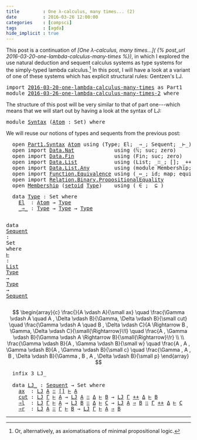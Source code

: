 ```yaml
---
title         : One λ-calculus, many times... (2)
date          : 2016-03-26 12:00:00
categories    : [compsci]
tags          : [agda]
hide_implicit : true
---
```


This post is a continuation of *[One λ-calculus, many times...](
{% post_url 2016-03-20-one-lambda-calculus-many-times %})*, in which I
explored the use natural deduction and sequent calculus systems as
type systems for the simply-typed lambda calculus.[^minproplog] In
this post, I will have a look at a variant of one of these systems
which has explicit structural rules: Gentzen's LJ.

<div class="hidden">
<pre class="Agda"><a name="589" class="Keyword">import</a><a name="595"> </a><a name="596" href="/2016/one-lambda-calculus-many-times/#1" class="Module">2016-03-20-one-lambda-calculus-many-times</a><a name="637"> </a><a name="638" class="Symbol">as</a><a name="640"> </a><a name="641" class="Module">Part1</a><a name="646">
</a><a name="647" class="Keyword">module</a><a name="653"> </a><a name="654" href="/2016/one-lambda-calculus-many-times-2/#1" class="Module">2016-03-26-one-lambda-calculus-many-times-2</a><a name="697"> </a><a name="698" class="Keyword">where</a></pre>
</div>

The structure of this post will be very similar to that of part
one---which means that we will start out by having a look at the
syntax of LJ:

<pre class="Agda"><a name="880" class="Keyword">module</a><a name="886"> </a><a name="887" href="/2016/one-lambda-calculus-many-times-2/#887" class="Module">Syntax</a><a name="893"> </a><a name="894" class="Symbol">(</a><a name="895" href="/2016/one-lambda-calculus-many-times-2/#895" class="Bound">Atom</a><a name="899"> </a><a name="900" class="Symbol">:</a><a name="901"> </a><a name="902" class="PrimitiveType">Set</a><a name="905" class="Symbol">)</a><a name="906"> </a><a name="907" class="Keyword">where</a></pre>

We will reuse our notions of types and sequents from the previous post:

<div class="hidden">
<pre class="Agda">  <a name="1034" class="Keyword">open</a><a name="1038"> </a><a name="1039" href="/2016/one-lambda-calculus-many-times/#1142" class="Module">Part1.</a><a name="1045" href="/2016/one-lambda-calculus-many-times/#1489" class="Module">Syntax</a><a name="1051"> </a><a name="1052" href="/2016/one-lambda-calculus-many-times-2/#895" class="Bound">Atom</a><a name="1056"> </a><a name="1057" class="Keyword">using</a><a name="1062"> </a><a name="1063" class="Symbol">(</a><a name="1064">Type</a><a name="1068" class="Symbol">;</a><a name="1069"> El</a><a name="1072" class="Symbol">;</a><a name="1073"> _⇒_</a><a name="1077" class="Symbol">;</a><a name="1078"> Sequent</a><a name="1086" class="Symbol">;</a><a name="1087"> _⊢_</a><a name="1091" class="Symbol">)</a><a name="1092">
  </a><a name="1095" class="Keyword">open</a><a name="1099"> </a><a name="1100" class="Keyword">import</a><a name="1106"> </a><a name="1107" href="https://agda.github.io/agda-stdlib/Data.Nat.html#1" class="Module" target="_blank">Data.Nat</a><a name="1115">             </a><a name="1128" class="Keyword">using</a><a name="1133"> </a><a name="1134" class="Symbol">(</a><a name="1135">ℕ</a><a name="1136" class="Symbol">;</a><a name="1137"> suc</a><a name="1141" class="Symbol">;</a><a name="1142"> zero</a><a name="1147" class="Symbol">)</a><a name="1148">
  </a><a name="1151" class="Keyword">open</a><a name="1155"> </a><a name="1156" class="Keyword">import</a><a name="1162"> </a><a name="1163" href="https://agda.github.io/agda-stdlib/Data.Fin.html#1" class="Module" target="_blank">Data.Fin</a><a name="1171">             </a><a name="1184" class="Keyword">using</a><a name="1189"> </a><a name="1190" class="Symbol">(</a><a name="1191">Fin</a><a name="1194" class="Symbol">;</a><a name="1195"> suc</a><a name="1199" class="Symbol">;</a><a name="1200"> zero</a><a name="1205" class="Symbol">)</a><a name="1206">
  </a><a name="1209" class="Keyword">open</a><a name="1213"> </a><a name="1214" class="Keyword">import</a><a name="1220"> </a><a name="1221" href="https://agda.github.io/agda-stdlib/Data.List.html#1" class="Module" target="_blank">Data.List</a><a name="1230">            </a><a name="1242" class="Keyword">using</a><a name="1247"> </a><a name="1248" class="Symbol">(</a><a name="1249">List</a><a name="1253" class="Symbol">;</a><a name="1254"> _∷_</a><a name="1258" class="Symbol">;</a><a name="1259"> []</a><a name="1262" class="Symbol">;</a><a name="1263"> _++_</a><a name="1268" class="Symbol">)</a><a name="1269">
  </a><a name="1272" class="Keyword">open</a><a name="1276"> </a><a name="1277" class="Keyword">import</a><a name="1283"> </a><a name="1284" href="https://agda.github.io/agda-stdlib/Data.List.Any.html#1" class="Module" target="_blank">Data.List.Any</a><a name="1297">        </a><a name="1305" class="Keyword">using</a><a name="1310"> </a><a name="1311" class="Symbol">(</a><a name="1312" class="Keyword">module</a><a name="1318"> Membership</a><a name="1329" class="Symbol">;</a><a name="1330"> here</a><a name="1335" class="Symbol">;</a><a name="1336"> there</a><a name="1342" class="Symbol">)</a><a name="1343">
  </a><a name="1346" class="Keyword">open</a><a name="1350"> </a><a name="1351" class="Keyword">import</a><a name="1357"> </a><a name="1358" href="https://agda.github.io/agda-stdlib/Function.Equivalence.html#1" class="Module" target="_blank">Function.Equivalence</a><a name="1378"> </a><a name="1379" class="Keyword">using</a><a name="1384"> </a><a name="1385" class="Symbol">(</a><a name="1386">_⇔_</a><a name="1389" class="Symbol">;</a><a name="1390"> id</a><a name="1393" class="Symbol">;</a><a name="1394"> map</a><a name="1398" class="Symbol">;</a><a name="1399"> equivalence</a><a name="1411" class="Symbol">)</a><a name="1412">
  </a><a name="1415" class="Keyword">open</a><a name="1419"> </a><a name="1420" class="Keyword">import</a><a name="1426"> </a><a name="1427" href="https://agda.github.io/agda-stdlib/Relation.Binary.PropositionalEquality.html#1" class="Module" target="_blank">Relation.Binary.PropositionalEquality</a><a name="1464">
  </a><a name="1467" class="Keyword">open</a><a name="1471"> </a><a name="1472" href="https://agda.github.io/agda-stdlib/Data.List.Any.html#2298" class="Module" target="_blank">Membership</a><a name="1482"> </a><a name="1483" class="Symbol">(</a><a name="1484" href="https://agda.github.io/agda-stdlib/Relation.Binary.PropositionalEquality.html#1526" class="Function" target="_blank">setoid</a><a name="1490"> </a><a name="1491" href="/2016/one-lambda-calculus-many-times/#2572" class="Datatype">Type</a><a name="1495" class="Symbol">)</a><a name="1496">    </a><a name="1500" class="Keyword">using</a><a name="1505"> </a><a name="1506" class="Symbol">(</a><a name="1507">_∈_</a><a name="1510" class="Symbol">;</a><a name="1511"> _⊆_</a><a name="1515" class="Symbol">)</a></pre>
</div>
<pre class="Agda Spec">  </a><a name="2567" class="Keyword">data</a><a name="2571"> </a><a name="2572" href="/2016/one-lambda-calculus-many-times/#1142" class="Module">Type</a><a name="2576"> </a><a name="2577" class="Symbol">:</a><a name="2578"> </a><a name="2579" class="PrimitiveType">Set</a><a name="2582"> </a><a name="2583" class="Keyword">where</a><a name="2588">
    </a><a name="2593" href="/2016/one-lambda-calculus-many-times/#2593" class="InductiveConstructor">El</a><a name="2595">  </a><a name="2597" class="Symbol">:</a><a name="2598"> </a><a name="2599" href="/2016/one-lambda-calculus-many-times/#1497" class="Bound">Atom</a><a name="2603"> </a><a name="2604" class="Symbol">→</a><a name="2605"> </a><a name="2606" href="/2016/one-lambda-calculus-many-times/#2572" class="Datatype">Type</a><a name="2610">
    </a><a name="2615" href="/2016/one-lambda-calculus-many-times/#2615" class="InductiveConstructor Operator">_⇒_</a><a name="2618"> </a><a name="2619" class="Symbol">:</a><a name="2620"> </a><a name="2621" href="/2016/one-lambda-calculus-many-times/#2572" class="Datatype">Type</a><a name="2625"> </a><a name="2626" class="Symbol">→</a><a name="2627"> </a><a name="2628" href="/2016/one-lambda-calculus-many-times/#2572" class="Datatype">Type</a><a name="2632"> </a><a name="2633" class="Symbol">→</a><a name="2634"> </a><a name="2635" href="/2016/one-lambda-calculus-many-times/#2572" class="Datatype">Type</a>

  </a><a name="3873" class="Keyword">data</a><a name="3877"> </a><a name="3878" href="/2016/one-lambda-calculus-many-times/#1142" class="Module">Sequent</a><a name="3885"> </a><a name="3886" class="Symbol">:</a><a name="3887"> </a><a name="3888" class="PrimitiveType">Set</a><a name="3891"> </a><a name="3892" class="Keyword">where</a><a name="3897">
    </a><a name="3902" href="/2016/one-lambda-calculus-many-times/#3902" class="InductiveConstructor Operator">_⊢_</a><a name="3905"> </a><a name="3906" class="Symbol">:</a><a name="3907"> </a><a name="3908" href="https://agda.github.io/agda-stdlib/Data.List.Base.html#669" class="Datatype" target="_blank">List</a><a name="3912"> </a><a name="3913" href="/2016/one-lambda-calculus-many-times/#2572" class="Datatype">Type</a><a name="3917"> </a><a name="3918" class="Symbol">→</a><a name="3919"> </a><a name="3920" href="/2016/one-lambda-calculus-many-times/#2572" class="Datatype">Type</a><a name="3924"> </a><a name="3925" class="Symbol">→</a><a name="3926"> </a><a name="3927" href="/2016/one-lambda-calculus-many-times/#3878" class="Datatype">Sequent</a></pre>



$$
    \begin{array}{c}
    \frac{}{A \vdash A}{\small ax}
    \quad
    \frac{\Gamma \vdash A \quad A , \Delta \vdash B}{\Gamma, \Delta \vdash B}{\small cut}
    \quad
    \frac{\Gamma \vdash A \quad B , \Delta \vdash C}{A \Rightarrow  B , \Gamma, \Delta \vdash C}{\small{\Rightarrow}\!l}
    \quad
    \frac{A , \Gamma \vdash B}{\Gamma \vdash A \Rightarrow B}{\small{\Rightarrow}\!r}
    \\
    \\
    \frac{\Gamma \vdash B}{A , \Gamma \vdash B}{\small w}
    \quad
    \frac{A , A , \Gamma \vdash B}{A , \Gamma \vdash B}{\small c}
    \quad
    \frac{\Gamma , A , B , \Delta \vdash B}{\Gamma , B , A , \Delta \vdash B}{\small p}
    \end{array}
$$


<pre class="Agda">  <a name="4760" class="Keyword">infix</a><a name="4765"> </a><a name="4766" class="Number">3</a><a name="4767"> LJ_

  </a><a name="4775" class="Keyword">data</a><a name="4779"> </a><a name="4780" href="/2016/one-lambda-calculus-many-times-2/#4780" class="Datatype Operator">LJ_</a><a name="4783"> </a><a name="4784" class="Symbol">:</a><a name="4785"> </a><a name="4786" href="/2016/one-lambda-calculus-many-times/#3878" class="Datatype">Sequent</a><a name="4793"> </a><a name="4794" class="Symbol">→</a><a name="4795"> </a><a name="4796" class="PrimitiveType">Set</a><a name="4799"> </a><a name="4800" class="Keyword">where</a><a name="4805">
    </a><a name="4810" href="/2016/one-lambda-calculus-many-times-2/#4810" class="InductiveConstructor">ax</a><a name="4812">  </a><a name="4814" class="Symbol">:</a><a name="4815"> </a><a name="4832" href="/2016/one-lambda-calculus-many-times-2/#4780" class="Datatype Operator">LJ</a><a name="4834"> </a><a name="4835" href="/2016/one-lambda-calculus-many-times-2/#4819" class="Bound">A</a><a name="4836"> </a><a name="4837" href="https://agda.github.io/agda-stdlib/Data.List.Base.html#721" class="InductiveConstructor Operator" target="_blank">∷</a><a name="4838"> </a><a name="4839" href="https://agda.github.io/agda-stdlib/Data.List.Base.html#706" class="InductiveConstructor" target="_blank">[]</a><a name="4841"> </a><a name="4842" href="/2016/one-lambda-calculus-many-times/#3902" class="InductiveConstructor Operator">⊢</a><a name="4843"> </a><a name="4844" href="/2016/one-lambda-calculus-many-times-2/#4819" class="Bound">A</a><a name="4845">
    </a><a name="4850" href="/2016/one-lambda-calculus-many-times-2/#4850" class="InductiveConstructor">cut</a><a name="4853"> </a><a name="4854" class="Symbol">:</a><a name="4855"> </a><a name="4872" href="/2016/one-lambda-calculus-many-times-2/#4780" class="Datatype Operator">LJ</a><a name="4874"> </a><a name="4875" href="/2016/one-lambda-calculus-many-times-2/#4865" class="Bound">Γ</a><a name="4876"> </a><a name="4877" href="/2016/one-lambda-calculus-many-times/#3902" class="InductiveConstructor Operator">⊢</a><a name="4878"> </a><a name="4879" href="/2016/one-lambda-calculus-many-times-2/#4859" class="Bound">A</a><a name="4880"> </a><a name="4881" class="Symbol">→</a><a name="4882"> </a><a name="4883" href="/2016/one-lambda-calculus-many-times-2/#4780" class="Datatype Operator">LJ</a><a name="4885"> </a><a name="4886" href="/2016/one-lambda-calculus-many-times-2/#4859" class="Bound">A</a><a name="4887"> </a><a name="4888" href="https://agda.github.io/agda-stdlib/Data.List.Base.html#721" class="InductiveConstructor Operator" target="_blank">∷</a><a name="4889"> </a><a name="4890" href="/2016/one-lambda-calculus-many-times-2/#4867" class="Bound">Δ</a><a name="4891"> </a><a name="4892" href="/2016/one-lambda-calculus-many-times/#3902" class="InductiveConstructor Operator">⊢</a><a name="4893"> </a><a name="4894" href="/2016/one-lambda-calculus-many-times-2/#4861" class="Bound">B</a><a name="4895"> </a><a name="4896" class="Symbol">→</a><a name="4897"> </a><a name="4898" href="/2016/one-lambda-calculus-many-times-2/#4780" class="Datatype Operator">LJ</a><a name="4900"> </a><a name="4901" href="/2016/one-lambda-calculus-many-times-2/#4865" class="Bound">Γ</a><a name="4902"> </a><a name="4903" href="https://agda.github.io/agda-stdlib/Data.List.Base.html#1098" class="Function Operator" target="_blank">++</a><a name="4905"> </a><a name="4906" href="/2016/one-lambda-calculus-many-times-2/#4867" class="Bound">Δ</a><a name="4907"> </a><a name="4908" href="/2016/one-lambda-calculus-many-times/#3902" class="InductiveConstructor Operator">⊢</a><a name="4909"> </a><a name="4910" href="/2016/one-lambda-calculus-many-times-2/#4861" class="Bound">B</a><a name="4911">
    </a><a name="4916" href="/2016/one-lambda-calculus-many-times-2/#4916" class="InductiveConstructor">⇒l</a><a name="4918">  </a><a name="4920" class="Symbol">:</a><a name="4921"> </a><a name="4938" href="/2016/one-lambda-calculus-many-times-2/#4780" class="Datatype Operator">LJ</a><a name="4940"> </a><a name="4941" href="/2016/one-lambda-calculus-many-times-2/#4931" class="Bound">Γ</a><a name="4942"> </a><a name="4943" href="/2016/one-lambda-calculus-many-times/#3902" class="InductiveConstructor Operator">⊢</a><a name="4944"> </a><a name="4945" href="/2016/one-lambda-calculus-many-times-2/#4925" class="Bound">A</a><a name="4946"> </a><a name="4947" class="Symbol">→</a><a name="4948"> </a><a name="4949" href="/2016/one-lambda-calculus-many-times-2/#4780" class="Datatype Operator">LJ</a><a name="4951"> </a><a name="4952" href="/2016/one-lambda-calculus-many-times-2/#4927" class="Bound">B</a><a name="4953"> </a><a name="4954" href="https://agda.github.io/agda-stdlib/Data.List.Base.html#721" class="InductiveConstructor Operator" target="_blank">∷</a><a name="4955"> </a><a name="4956" href="/2016/one-lambda-calculus-many-times-2/#4933" class="Bound">Δ</a><a name="4957"> </a><a name="4958" href="/2016/one-lambda-calculus-many-times/#3902" class="InductiveConstructor Operator">⊢</a><a name="4959"> </a><a name="4960" href="/2016/one-lambda-calculus-many-times-2/#4929" class="Bound">C</a><a name="4961"> </a><a name="4962" class="Symbol">→</a><a name="4963"> </a><a name="4964" href="/2016/one-lambda-calculus-many-times-2/#4780" class="Datatype Operator">LJ</a><a name="4966"> </a><a name="4967" href="/2016/one-lambda-calculus-many-times-2/#4925" class="Bound">A</a><a name="4968"> </a><a name="4969" href="/2016/one-lambda-calculus-many-times/#2615" class="InductiveConstructor Operator">⇒</a><a name="4970"> </a><a name="4971" href="/2016/one-lambda-calculus-many-times-2/#4927" class="Bound">B</a><a name="4972"> </a><a name="4973" href="https://agda.github.io/agda-stdlib/Data.List.Base.html#721" class="InductiveConstructor Operator" target="_blank">∷</a><a name="4974"> </a><a name="4975" href="/2016/one-lambda-calculus-many-times-2/#4931" class="Bound">Γ</a><a name="4976"> </a><a name="4977" href="https://agda.github.io/agda-stdlib/Data.List.Base.html#1098" class="Function Operator" target="_blank">++</a><a name="4979"> </a><a name="4980" href="/2016/one-lambda-calculus-many-times-2/#4933" class="Bound">Δ</a><a name="4981"> </a><a name="4982" href="/2016/one-lambda-calculus-many-times/#3902" class="InductiveConstructor Operator">⊢</a><a name="4983"> </a><a name="4984" href="/2016/one-lambda-calculus-many-times-2/#4929" class="Bound">C</a><a name="4985">
    </a><a name="4990" href="/2016/one-lambda-calculus-many-times-2/#4990" class="InductiveConstructor">⇒r</a><a name="4992">  </a><a name="4994" class="Symbol">:</a><a name="4995"> </a><a name="5012" href="/2016/one-lambda-calculus-many-times-2/#4780" class="Datatype Operator">LJ</a><a name="5014"> </a><a name="5015" href="/2016/one-lambda-calculus-many-times-2/#4999" class="Bound">A</a><a name="5016"> </a><a name="5017" href="https://agda.github.io/agda-stdlib/Data.List.Base.html#721" class="InductiveConstructor Operator" target="_blank">∷</a><a name="5018"> </a><a name="5019" href="/2016/one-lambda-calculus-many-times-2/#5005" class="Bound">Γ</a><a name="5020"> </a><a name="5021" href="/2016/one-lambda-calculus-many-times/#3902" class="InductiveConstructor Operator">⊢</a><a name="5022"> </a><a name="5023" href="/2016/one-lambda-calculus-many-times-2/#5001" class="Bound">B</a><a name="5024"> </a><a name="5025" class="Symbol">→</a><a name="5026"> </a><a name="5027" href="/2016/one-lambda-calculus-many-times-2/#4780" class="Datatype Operator">LJ</a><a name="5029"> </a><a name="5030" href="/2016/one-lambda-calculus-many-times-2/#5005" class="Bound">Γ</a><a name="5031"> </a><a name="5032" href="/2016/one-lambda-calculus-many-times/#3902" class="InductiveConstructor Operator">⊢</a><a name="5033"> </a><a name="5034" href="/2016/one-lambda-calculus-many-times-2/#4999" class="Bound">A</a><a name="5035"> </a><a name="5036" href="/2016/one-lambda-calculus-many-times/#2615" class="InductiveConstructor Operator">⇒</a><a name="5037"> </a><a name="5038" href="/2016/one-lambda-calculus-many-times-2/#5001" class="Bound">B</a></pre>


---

[^minproplog]: Or, alternatively, as axiomatisations of minimal propositional logic.
